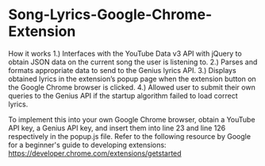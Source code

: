 # Song-Lyrics-Google-Chrome-Extension

How it works
1.) Interfaces with the YouTube Data v3 API with jQuery to obtain JSON data on the current song the user is listening to. 
2.) Parses and formats appropriate data to send to the Genius lyrics API. 
3.) Displays obtained lyrics in the extension’s popup page when the extension button on the Google Chrome browser is clicked.
4.) Allowed user to submit their own queries to the Genius API if the startup algorithm failed to load correct lyrics.

To implement this into your own Google Chrome browser, obtain a YouTube API key, a Genius API key, and insert them into line 23 and line 126 respectively in the popup.js file. Refer to the following resource by Google for a beginner's guide to developing extensions: https://developer.chrome.com/extensions/getstarted
